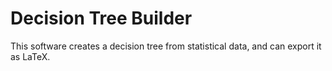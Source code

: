 Decision Tree Builder
=====================

This software creates a decision tree from statistical data, and can export it as LaTeX.